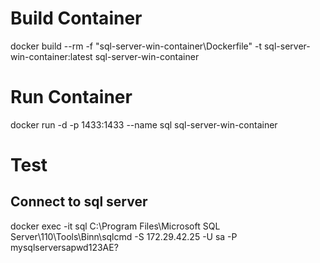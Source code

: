 # Build Container
docker build --rm -f "sql-server-win-container\Dockerfile" -t sql-server-win-container:latest sql-server-win-container

# Run Container
docker run -d -p 1433:1433 --name sql sql-server-win-container

# Test
## Connect to sql server
docker exec -it sql C:\\Program Files\\Microsoft SQL Server\\110\\Tools\\Binn\\sqlcmd -S 172.29.42.25 -U sa -P mysqlserversapwd123AE?